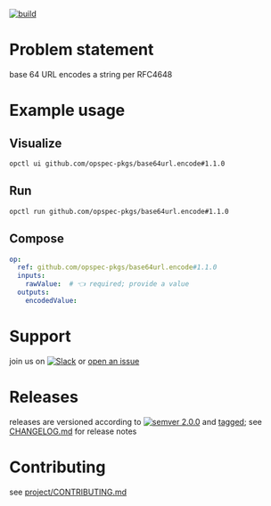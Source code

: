 [![build](https://github.com/opspec-pkgs/base64url.encode/actions/workflows/build.yml/badge.svg)](https://github.com/opspec-pkgs/base64url.encode/actions/workflows/build.yml)


# Problem statement

base 64 URL encodes a string per RFC4648

# Example usage

## Visualize

```shell
opctl ui github.com/opspec-pkgs/base64url.encode#1.1.0
```

## Run

```
opctl run github.com/opspec-pkgs/base64url.encode#1.1.0
```

## Compose

```yaml
op:
  ref: github.com/opspec-pkgs/base64url.encode#1.1.0
  inputs:
    rawValue:  # 👈 required; provide a value
  outputs:
    encodedValue:
```

# Support

join us on
[![Slack](https://img.shields.io/badge/slack-opctl-E01563.svg)](https://join.slack.com/t/opctl/shared_invite/zt-51zodvjn-Ul_UXfkhqYLWZPQTvNPp5w)
or
[open an issue](https://github.com/opspec-pkgs/base64url.encode/issues)

# Releases

releases are versioned according to
[![semver 2.0.0](https://img.shields.io/badge/semver-2.0.0-brightgreen.svg)](http://semver.org/spec/v2.0.0.html)
and [tagged](https://git-scm.com/book/en/v2/Git-Basics-Tagging); see
[CHANGELOG.md](CHANGELOG.md) for release notes

# Contributing

see
[project/CONTRIBUTING.md](https://github.com/opspec-pkgs/project/blob/main/CONTRIBUTING.md)
